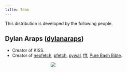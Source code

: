 ```yaml
---
title: Team
---
```


This distribution is developed by the following people.

## Dylan Araps ([dylanaraps](https://github.com/dylanaraps))

<div>
<ul>
<li>Creator of KISS.</li>
<li>Creator of <a href="https://github.com/dylanaraps/neofetch">neofetch</a>, <a href="https://github.com/dylanaraps/pfetch">pfetch</a>, <a href="https://github.com/dylanaraps/pywal">pywal</a>, <a href="https://github.com/dylanaraps/fff">fff</a>, <a href="https://github.com/dylanaraps/pure-bash-bible">Pure Bash Bible</a>.</li>
</ul>
<div style='float:right;width:40ch'>
<img src=/images/me.jpg>
</div>
</div>
